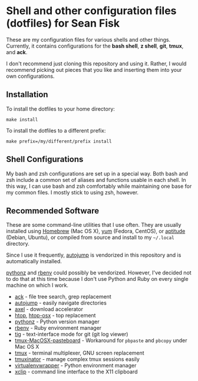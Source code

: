 Shell and other configuration files (dotfiles) for Sean Fisk
============================================================

These are my configuration files for various shells and other
things. Currently, it contains configurations for the **bash shell**,
**z shell**, **git**, **tmux**, and **ack**.

I don't recommend just cloning this repository and using it. Rather, I
would recommend picking out pieces that you like and inserting them
into your own configurations.

Installation
------------

To install the dotfiles to your home directory:

    make install

To install the dotfiles to a different prefix:

    make prefix=/my/different/prefix install

Shell Configurations
--------------------

My bash and zsh configurations are set up in a special way. Both bash
and zsh include a common set of aliases and functions usable in each
shell. In this way, I can use bash and zsh comfortably while
maintaining one base for my common files. I mostly stick to using zsh,
however.

Recommended Software
--------------------

These are some command-line utilities that I use often. They are
usually installed using [Homebrew][homebrew] (Mac OS X), [yum][yum]
(Fedora, CentOS), or [aptitude][aptitude] (Debian, Ubuntu), or
compiled from source and install to my `~/.local` directory.

Since I use it frequently, [autojump][autojump] is vendorized in this
repository and is automatically installed.

[pythonz][pythonz] and [rbenv][rbenv] could possibly be
vendorized. However, I've decided not to do that at this time because
I don't use Python and Ruby on every single machine on which I work.

* [ack][ack] - file tree search, grep replacement
* [autojump][autojump] - easily navigate directories
* [axel][axel] - download accelerator
* [htop][htop], [htop-osx][htop-osx] - top replacement
* [pythonz][pythonz] - Python version manager
* [rbenv][rbenv] - Ruby environment manager
* [tig][tig] - text-interface mode for git (git log viewer)
* [tmux-MacOSX-pasteboard][tmux-osx-pasteboard] - Workaround for
  `pbpaste` and `pbcopy` under Mac OS X
* [tmux][tmux] - terminal multiplexer, GNU screen replacement
* [tmuxinator][tmuxinator] - manage complex tmux sessions easily
* [virtualenvwrapper][virtualenvwrapper] - Python environment manager
* [xclip][xclip] - command line interface to the X11 clipboard

[ack]: http://betterthangrep.com/
[aptitude]: http://wiki.debian.org/Aptitude
[autojump]: https://github.com/joelthelion/autojump
[axel]: http://axel.alioth.debian.org/
[homebrew]: https://github.com/mxcl/homebrew
[htop-osx]: https://github.com/cynthia/htop-osx
[htop]: http://htop.sourceforge.net/
[pythonz]: https://github.com/saghul/pythonz
[rbenv]: https://github.com/sstephenson/rbenv
[tig]: http://jonas.nitro.dk/tig/
[tmux-osx-pasteboard]: https://github.com/ChrisJohnsen/tmux-MacOSX-pasteboard
[tmux]: http://tmux.sourceforge.net/
[tmuxinator]: https://github.com/aziz/tmuxinator
[virtualenvwrapper]: https://bitbucket.org/dhellmann/virtualenvwrapper
[xclip]: http://sourceforge.net/projects/xclip/
[yum]: http://yum.baseurl.org/
